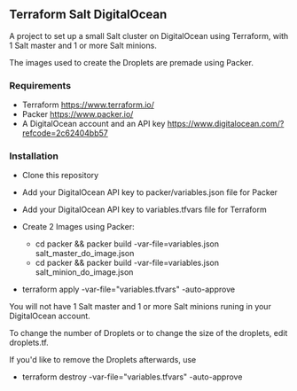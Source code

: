 Terraform Salt DigitalOcean
---------------------------

A project to set up a small Salt cluster on DigitalOcean using Terraform, with 1 Salt master and 1 or more Salt minions.

The images used to create the Droplets are premade using Packer.

### Requirements

* Terraform https://www.terraform.io/
* Packer https://www.packer.io/
* A DigitalOcean account and an API key https://www.digitalocean.com/?refcode=2c62404bb57

### Installation

* Clone this repository
* Add your DigitalOcean API key to packer/variables.json file for Packer
* Add your DigitalOcean API key to variables.tfvars file for Terraform
* Create 2 Images using Packer:

    * cd packer && packer build -var-file=variables.json salt_master_do_image.json
    * cd packer && packer build -var-file=variables.json salt_minion_do_image.json

* terraform apply -var-file="variables.tfvars" -auto-approve

You will not have 1 Salt master and 1  or more Salt minions runing in your DigitalOcean account.

To change the number of Droplets or to change the size of the droplets, edit droplets.tf.

If you'd like to remove the Droplets afterwards, use

* terraform destroy -var-file="variables.tfvars" -auto-approve
